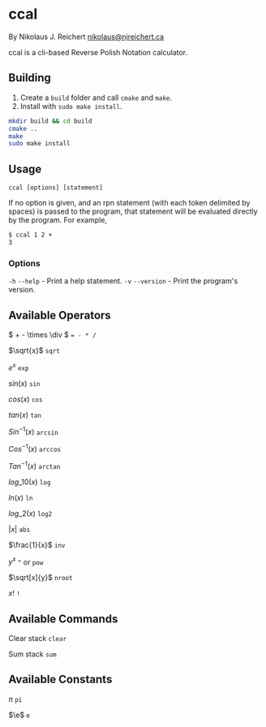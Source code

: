 # ccal

By Nikolaus J. Reichert <nikolaus@njreichert.ca>

ccal is a cli-based Reverse Polish Notation calculator.

## Building

1. Create a `build` folder and call `cmake` and `make`.
2. Install with `sudo make install`.

```sh
mkdir build && cd build
cmake ..
make
sudo make install
```

## Usage

`ccal [options] [statement]`

If no option is given, and an rpn statement (with each token delimited by spaces)
is passed to the program, that statement will be evaluated directly by the program.
For example,

```sh
$ ccal 1 2 +
3
```

### Options
`-h` `--help` - Print a help statement.
`-v` `--version` - Print the program's version.

## Available Operators

$ + - \times \div $ `= - * /`

$\sqrt{x}$ `sqrt`

$e^x$ `exp`

$sin(x)$ `sin`

$cos(x)$ `cos`

$tan(x)$ `tan`

$Sin^{-1}(x)$ `arcsin`

$Cos^{-1}(x)$ `arccos`

$Tan^{-1}(x)$ `arctan`

$log\_{10}(x)$ `log`

$ln(x)$ `ln`

$log\_{2}(x)$ `log2`

$|x|$ `abs`

$\frac{1}{x}$ `inv`

$y^x$ `^` or `pow`

$\sqrt[x]{y}$ `nroot`

$x!$ `!`

## Available Commands

Clear stack `clear`

Sum stack `sum`

## Available Constants

$\pi$ `pi`

$\e$ `e`

